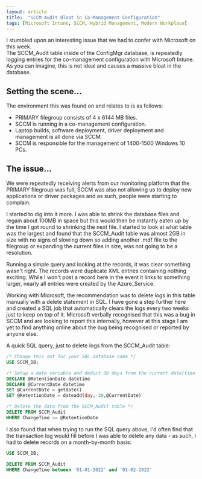 ```yaml
---
layout: article
title:  "SCCM Audit Bloat in Co-Management Configuration"
tags: [Microsoft Intune, SCCM, Hybrid Management, Modern Workplace]
---
```


I stumbled upon an interesting issue that we had to confer with Microsoft on this week.  
The SCCM_Audit table inside of the ConfigMgr database, is repeatedly logging entries for the co-management configuration with Microsoft Intune. As you can imagine, this is not ideal and causes a massive bloat in the database. 

## Setting the scene...
The environment this was found on and relates to is as follows:
- PRIMARY filegroup consists of 4 x 6144 MB files.
- SCCM is running in a co-management configuration.
- Laptop builds, software deployment, driver deployment and management is all done via SCCM.
- SCCM is responsible for the management of 1400-1500 Windows 10 PCs.

## The issue...
We were repeatedly receiving alerts from our monitoring platform that the PRIMARY filegroup was full, SCCM was also not allowing us to deploy new applications or driver packages and as such, people were starting to complain.

I started to dig into it more. I was able to shrink the database files and regain about 100MB in space but this would then be instantly eaten up by the time I got round to shrinking the next file. I started to look at what table was the largest and found that the SCCM_Audit table was almost 2GB in size with no signs of slowing down so adding another .mdf file to the filegroup or expanding the current files in size, was not going to be a resolution.

Running a simple query and looking at the records, it was clear something wasn't right. The records were duplicate XML entries containing nothing exciting. While I won't post a record here in the event it links to something larger, nearly all entries were created by the Azure_Service.

Working with Microsoft, the recommendation was to delete logs in this table manually with a delete statement in SQL. I have gone a step further here and created a SQL job that automatically clears the logs  every two weeks just to keep on top of it. Microsoft verbally recognised that this was a bug in SCCM and are looking to report this internally, however at this stage I am yet to find anything online about the bug being recognised or reported by anyone else.

A quick SQL query, just to delete logs from the SCCM_Audit table:
```sql
/* Change this out for your SQL database name */
USE SCCM_DB;

/* Setup a date variable and deduct 30 days from the current date/time */
DECLARE @RetentionDate datetime
DECLARE @CurrentDate datetime
SET @CurrentDate = getdate()
SET @RetentionDate = dateadd(day,-30,@CurrentDate)

/* Delete the data from the SCCM_Audit table */
DELETE FROM SCCM_Audit
WHERE ChangeTime <= @RetentionDate
```

I also found that when trying to run the SQL query above, I'd often find that the transaction log would fill before I was able to delete any data - as such, I had to delete records on a month-by-month basis:

```sql
USE SCCM_DB;

DELETE FROM SCCM_Audit
WHERE ChangeTime between '01-01-2022' and '01-02-2022'
```